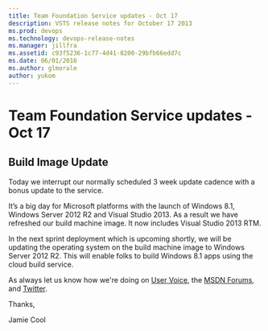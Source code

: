 ```yaml
---
title: Team Foundation Service updates - Oct 17
description: VSTS release notes for October 17 2013
ms.prod: devops
ms.technology: devops-release-notes
ms.manager: jillfra
ms.assetid: c93f5236-1c77-4d41-8200-29bfb66edd7c
ms.date: 06/01/2016
ms.author: glmorale
author: yukom
---
```


# Team Foundation Service updates - Oct 17

## Build Image Update

Today we interrupt our normally scheduled 3 week update cadence with a bonus update to the service.

It’s a big day for Microsoft platforms with the launch of Windows 8.1, Windows Server 2012 R2 and Visual Studio 2013. As a result we have refreshed our build machine image. It now includes Visual Studio 2013 RTM.

In the next sprint deployment which is upcoming shortly, we will be updating the operating system on the build machine image to Windows Server 2012 R2. This will enable folks to build Windows 8.1 apps using the cloud build service.

As always let us know how we're doing on [User Voice](https://visualstudio.uservoice.com/forums/330519-vso), the [MSDN Forums](https://social.msdn.microsoft.com/Forums/TFService/threads), and [Twitter](https://twitter.com/search?q=%23tfservice).

Thanks,

Jamie Cool
